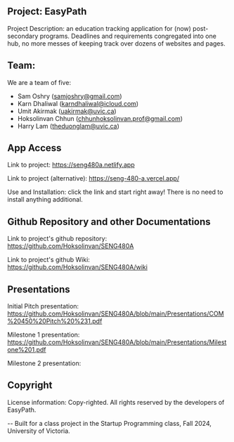 ## Project: EasyPath

Project Description: an education tracking application for (now) post-secondary programs. Deadlines and requirements congregated into one hub, no more messes of keeping track over dozens of websites and pages.

## Team:
We are a team of five: 
- Sam Oshry (samjoshry@gmail.com)
- Karn Dhaliwal (karndhaliwal@icloud.com)
- Umit Akirmak (uakirmak@uvic.ca)
- Hoksolinvan Chhun (chhunhoksolinvan.prof@gmail.com)
- Harry Lam (theduonglam@uvic.ca)

## App Access
Link to project: https://seng480a.netlify.app

Link to project (alternative): https://seng-480-a.vercel.app/

Use and Installation: click the link and start right away! There is no need to install anything additional.

## Github Repository and other Documentations

Link to project's github repository: https://github.com/Hoksolinvan/SENG480A

Link to project's github Wiki: https://github.com/Hoksolinvan/SENG480A/wiki

## Presentations

Initial Pitch presentation: https://github.com/Hoksolinvan/SENG480A/blob/main/Presentations/COM%20450%20Pitch%20%231.pdf

Milestone 1 presentation: https://github.com/Hoksolinvan/SENG480A/blob/main/Presentations/Milestone%201.pdf

Milestone 2 presentation:

## Copyright

License information: Copy-righted. All rights reserved by the developers of EasyPath.


-- Built for a class project in the Startup Programming class, Fall 2024, University of Victoria.

